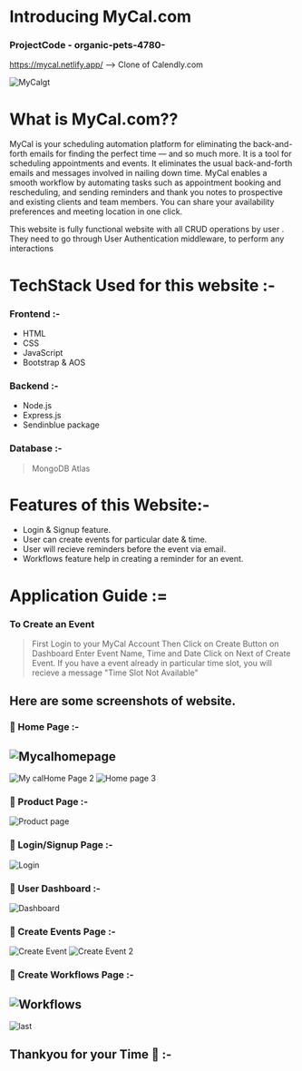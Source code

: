 # Introducing MyCal.com

### ProjectCode - organic-pets-4780-

https://mycal.netlify.app/ --> Clone of Calendly.com

![MyCalgt](https://user-images.githubusercontent.com/112753481/221043576-4501abd5-d872-4171-b56a-6e27f607fa9a.png)

# What is MyCal.com??

MyCal is your scheduling automation platform for eliminating the back-and-forth emails for finding the perfect time — and so much more.
It is a tool for scheduling appointments and events. It eliminates the usual back-and-forth emails and messages involved in nailing down time.
MyCal enables a smooth workflow by automating tasks such as appointment booking and rescheduling,
and sending reminders and thank you notes to prospective and existing clients and team members.
You can share your availability preferences and meeting location in one click.

This website is fully functional website with all CRUD operations by user .
They need to go through User Authentication middleware, to perform any interactions


# TechStack Used for this website :-

### Frontend :-
- HTML
- CSS
- JavaScript
- Bootstrap & AOS

### Backend :-
- Node.js
- Express.js
- Sendinblue package

### Database :-
> MongoDB Atlas
  
# Features of this Website:-
- Login & Signup feature.
- User can create events for particular date & time.
- User will recieve reminders before the event via email.
- Workflows feature help in creating a reminder for an event.

# Application Guide :=

### To Create an Event 
> First Login to your MyCal Account
> Then Click on Create Button on Dashboard
> Enter Event Name, Time and Date
> Click on Next of Create Event.
> If you have a event already in particular time slot, you will recieve a message "Time Slot Not Available"




## Here are some screenshots of website.

### :large_blue_circle: Home Page :-

## ![Mycalhomepage](https://user-images.githubusercontent.com/112753481/221044962-a07bf5ca-271f-4121-a059-728abcde6101.jpg)

![My calHome Page 2](https://user-images.githubusercontent.com/112753481/221044982-eecdca44-60fa-48af-b9c5-b5519d88ea34.jpg)
![Home page 3](https://user-images.githubusercontent.com/112753481/221465257-76a00068-242e-4c8d-bbb0-720fa9d1c03f.jpg)


### :large_blue_circle: Product Page :-
![Product page](https://user-images.githubusercontent.com/112753481/221465069-ae44c81d-0b89-4e85-a478-975841a5afd1.jpg)

### :large_blue_circle: Login/Signup Page :-
![Login](https://user-images.githubusercontent.com/112753481/221465108-166ac75c-34ce-4785-b43e-545c0b8b9796.jpg)

### :large_blue_circle: User Dashboard :- 
![Dashboard](https://user-images.githubusercontent.com/112753481/221465797-ef26c399-7d1b-433b-9068-2f51e326356e.jpg)

### :large_blue_circle: Create Events Page :-
![Create Event](https://user-images.githubusercontent.com/112753481/221465150-7e826a67-da87-4ffa-94ac-df0ba206cbca.jpg)
![Create Event 2](https://user-images.githubusercontent.com/112753481/221465155-25d03782-a84d-4f65-81b3-cf6b58977df5.jpg)

### :large_blue_circle: Create Workflows Page :-

![Workflows](https://user-images.githubusercontent.com/112753481/221465225-a0c9fe15-73c6-4942-9c0d-9bc5f700f2c3.jpg)
---
![last](https://user-images.githubusercontent.com/112753481/221465312-e578fe88-d1ea-40cb-bc8d-2324c1a7506c.jpg)

## Thankyou for your Time :raised_hands: :-
